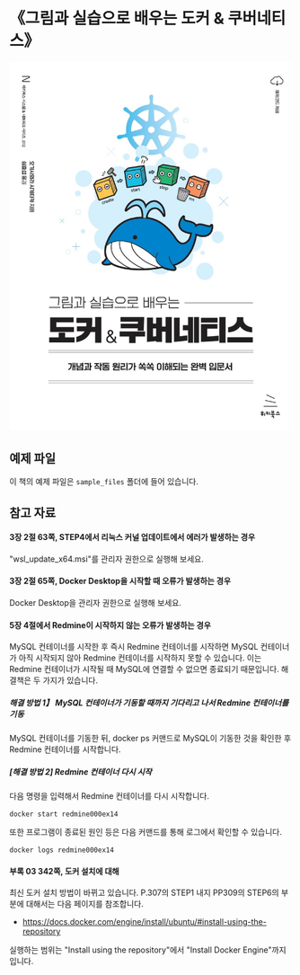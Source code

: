 # 《그림과 실습으로 배우는 도커 & 쿠버네티스》

![표지](cover.jpg)

## 예제 파일

이 책의 예제 파일은 `sample_files` 폴더에 들어 있습니다.

## 참고 자료

#### 3장 2절 63쪽, STEP4에서 리눅스 커널 업데이트에서 에러가 발생하는 경우

"wsl_update_x64.msi"를 관리자 권한으로 실행해 보세요.

#### 3장 2절 65쪽, Docker Desktop을 시작할 때 오류가 발생하는 경우

Docker Desktop을 관리자 권한으로 실행해 보세요.

#### 5장 4절에서 Redmine이 시작하지 않는 오류가 발생하는 경우

MySQL 컨테이너를 시작한 후 즉시 Redmine 컨테이너를 시작하면 MySQL 컨테이너가 아직 시작되지 않아 Redmine 컨테이너를 시작하지 못할 수 있습니다. 이는 Redmine 컨테이너가 시작될 때 MySQL에 연결할 수 없으면 종료되기 때문입니다. 해결책은 두 가지가 있습니다.

##### 해결 방법 1】 MySQL 컨테이너가 기동할 때까지 기다리고 나서 Redmine 컨테이너를 기동

MySQL 컨테이너를 기동한 뒤, docker ps 커맨드로 MySQL이 기동한 것을 확인한 후 Redmine 컨테이너를 시작합니다.

##### [해결 방법 2] Redmine 컨테이너 다시 시작

다음 명령을 입력해서 Redmine 컨테이너를 다시 시작합니다.

~~~
docker start redmine000ex14
~~~

또한 프로그램이 종료된 원인 등은 다음 커맨드를 통해 로그에서 확인할 수 있습니다.

~~~
docker logs redmine000ex14
~~~

#### 부록 03 342쪽, 도커 설치에 대해

최신 도커 설치 방법이 바뀌고 있습니다. P.307의 STEP1 내지 PP309의 STEP6의 부분에 대해서는 다음 페이지를 참조합니다.

- https://docs.docker.com/engine/install/ubuntu/#install-using-the-repository

실행하는 범위는 "Install using the repository"에서 "Install Docker Engine"까지입니다.